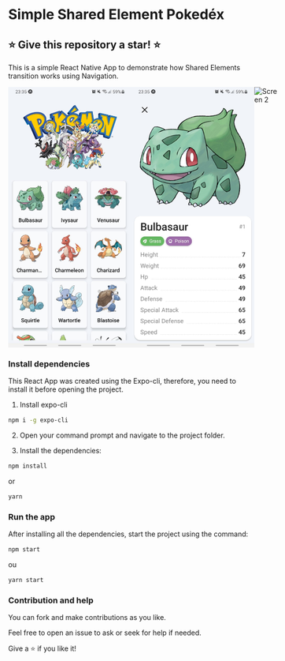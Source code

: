 # Simple Shared Element Pokedéx

## ⭐ Give this repository a star! ⭐

This is a simple React Native App to demonstrate how Shared Elements transition works using Navigation.

<div style="display:flex;">
<img src="assets/screen1.jpg" alt="Screen 1" width="250"/>
<img src="assets/screen2.jpg" alt="Screen 2" width="250"/>
<img src="assets/screen3.gif" alt="Screen 2" width="250"/>
</div>

### Install dependencies

This React App was created using the Expo-cli, therefore, you need to install it before opening the project.

1. Install expo-cli

```bash
npm i -g expo-cli
```

2. Open your command prompt and navigate to the project folder.

3. Install the dependencies:

```bash
npm install
```
or
```bash
yarn
```

### Run the app

After installing all the dependencies, start the project using the command:

```bash
npm start
```
ou
```bash
yarn start
```

### Contribution and help

You can fork and make contributions as you like.

Feel free to open an issue to ask or seek for help if needed.

Give a ⭐ if you like it!